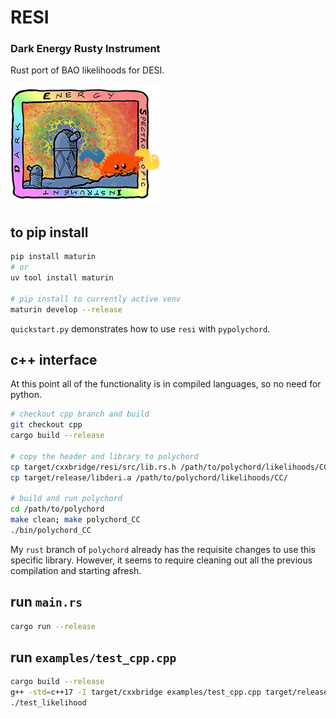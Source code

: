 # RESI

### Dark Energy Rusty Instrument
Rust port of BAO likelihoods for DESI.

![resi logo](logo.png)

## to pip install
```bash
pip install maturin
# or
uv tool install maturin

# pip install to currently active venv
maturin develop --release
```

`quickstart.py` demonstrates how to use `resi` with `pypolychord`.

## c++ interface
At this point all of the functionality is in compiled languages, so no need for python.

```bash
# checkout cpp branch and build
git checkout cpp
cargo build --release

# copy the header and library to polychord
cp target/cxxbridge/resi/src/lib.rs.h /path/to/polychord/likelihoods/CC/
cp target/release/libderi.a /path/to/polychord/likelihoods/CC/

# build and run polychord
cd /path/to/polychord
make clean; make polychord_CC
./bin/polychord_CC
```

My `rust` branch of `polychord` already has the requisite changes to use this specific library.
However, it seems to require cleaning out all the previous compilation and starting afresh.

## run `main.rs`
```bash
cargo run --release
```

## run `examples/test_cpp.cpp`
```bash
cargo build --release
g++ -std=c++17 -I target/cxxbridge examples/test_cpp.cpp target/release/libresi.a -o test_likelihood
./test_likelihood
```
